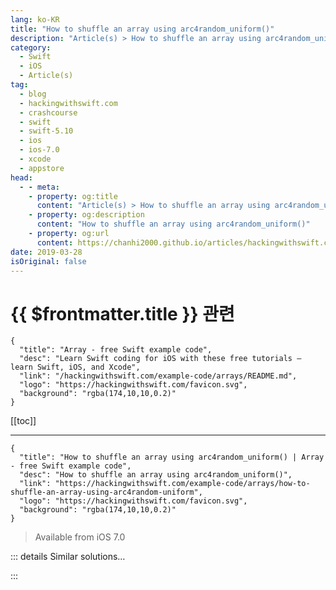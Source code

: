```yaml
---
lang: ko-KR
title: "How to shuffle an array using arc4random_uniform()"
description: "Article(s) > How to shuffle an array using arc4random_uniform()"
category:
  - Swift
  - iOS
  - Article(s)
tag: 
  - blog
  - hackingwithswift.com
  - crashcourse
  - swift
  - swift-5.10
  - ios
  - ios-7.0
  - xcode
  - appstore
head:
  - - meta:
    - property: og:title
      content: "Article(s) > How to shuffle an array using arc4random_uniform()"
    - property: og:description
      content: "How to shuffle an array using arc4random_uniform()"
    - property: og:url
      content: https://chanhi2000.github.io/articles/hackingwithswift.com/example-code/arrays/how-to-shuffle-an-array-using-arc4random-uniform.html
date: 2019-03-28
isOriginal: false
---
```


# {{ $frontmatter.title }} 관련

```component VPCard
{
  "title": "Array - free Swift example code",
  "desc": "Learn Swift coding for iOS with these free tutorials – learn Swift, iOS, and Xcode",
  "link": "/hackingwithswift.com/example-code/arrays/README.md",
  "logo": "https://hackingwithswift.com/favicon.svg",
  "background": "rgba(174,10,10,0.2)"
}
```

[[toc]]

---

```component VPCard
{
  "title": "How to shuffle an array using arc4random_uniform() | Array - free Swift example code",
  "desc": "How to shuffle an array using arc4random_uniform()",
  "link": "https://hackingwithswift.com/example-code/arrays/how-to-shuffle-an-array-using-arc4random-uniform",
  "logo": "https://hackingwithswift.com/favicon.svg",
  "background": "rgba(174,10,10,0.2)"
}
```

> Available from iOS 7.0

<!-- TODO: 작성 -->

<!-- 
Modern Swift code will use Swift’s own `shuffle()` and `shuffled()` methods, but sometimes you might find code that does it by hand using `arc4random_uniform()` or similar.

Nate Cook wrote a simple `shuffle()` extension to arrays that implements the Fisher-Yates shuffle algorithm in Swift. Here's the code:

```swift
extension Array {
    mutating func customShuffle() {
        for i in 0 ..< (count - 1) {
            let j = Int(arc4random_uniform(UInt32(count - i))) + i
            swapAt(i, j)
        }
    }
}
```

-->

::: details Similar solutions…

<!--
/example-code/arrays/how-to-randomize-the-order-of-an-array-shuffle-and-shuffled">How to randomize the order of an array: shuffle() and shuffled() 
/example-code/language/how-to-convert-a-multidimensional-array-to-a-single-dimensional-array">How to convert a multidimensional array to a single-dimensional array 
/quick-start/swiftui/how-to-create-multi-column-lists-using-table">How to create multi-column lists using Table 
/example-code/language/how-to-append-one-array-to-another-array">How to append one array to another array 
/quick-start/concurrency/how-to-use-mainactor-to-run-code-on-the-main-queue">How to use @MainActor to run code on the main queue</a>
-->

:::

